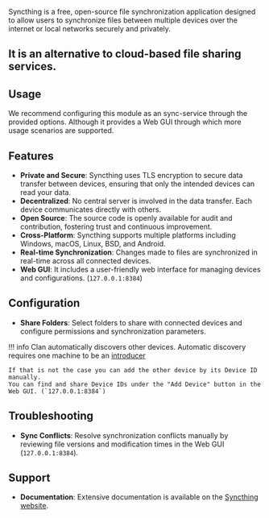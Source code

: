 Syncthing is a free, open-source file synchronization application designed to allow users to synchronize files between multiple devices over the internet or local networks securely and privately. 

It is an alternative to cloud-based file sharing services.
---
## Usage

We recommend configuring this module as an sync-service through the provided options. Although it provides a Web GUI through which more usage scenarios are supported.

## Features

- **Private and Secure**: Syncthing uses TLS encryption to secure data transfer between devices, ensuring that only the intended devices can read your data.
- **Decentralized**: No central server is involved in the data transfer. Each device communicates directly with others.
- **Open Source**: The source code is openly available for audit and contribution, fostering trust and continuous improvement.
- **Cross-Platform**: Syncthing supports multiple platforms including Windows, macOS, Linux, BSD, and Android.
- **Real-time Synchronization**: Changes made to files are synchronized in real-time across all connected devices.
- **Web GUI**: It includes a user-friendly web interface for managing devices and configurations. (`127.0.0.1:8384`)

## Configuration

- **Share Folders**: Select folders to share with connected devices and configure permissions and synchronization parameters.

!!! info
    Clan automatically discovers other devices. Automatic discovery requires one machine to be an [introducer](#clan.syncthing.introducer)

    If that is not the case you can add the other device by its Device ID manually.
    You can find and share Device IDs under the "Add Device" button in the Web GUI. (`127.0.0.1:8384`)

## Troubleshooting

- **Sync Conflicts**: Resolve synchronization conflicts manually by reviewing file versions and modification times in the Web GUI (`127.0.0.1:8384`).

## Support

- **Documentation**: Extensive documentation is available on the [Syncthing website](https://docs.syncthing.net/).
